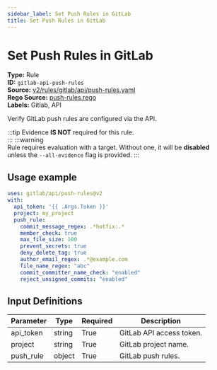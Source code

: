 ```yaml
---
sidebar_label: Set Push Rules in GitLab
title: Set Push Rules in GitLab
---  
```

# Set Push Rules in GitLab  
**Type:** Rule  
**ID:** `gitlab-api-push-rules`  
**Source:** [v2/rules/gitlab/api/push-rules.yaml](https://github.com/scribe-public/sample-policies/blob/main/v2/rules/gitlab/api/push-rules.yaml)  
**Rego Source:** [push-rules.rego](https://github.com/scribe-public/sample-policies/blob/main/v2/rules/gitlab/api/push-rules.rego)  
**Labels:** Gitlab, API  

Verify GitLab push rules are configured via the API.

:::tip 
Evidence **IS NOT** required for this rule.  
::: 
:::warning  
Rule requires evaluation with a target. Without one, it will be **disabled** unless the `--all-evidence` flag is provided.
::: 

## Usage example

```yaml
uses: gitlab/api/push-rules@v2
with:
  api_token: '{{ .Args.Token }}'
  project: my_project
  push_rule:
    commit_message_regex: .*hotfix:.*
    member_check: true
    max_file_size: 100
    prevent_secrets: true
    deny_delete_tag: true
    author_email_regex: .*@example.com
    file_name_regex: "abc"
    commit_committer_name_check: "enabled"
    reject_unsigned_commits: "enabled"
```

## Input Definitions  
| Parameter | Type | Required | Description |
|-----------|------|----------|-------------|
| api_token | string | True | GitLab API access token. |
| project | string | True | GitLab project name. |
| push_rule | object | True | GitLab push rules. |

